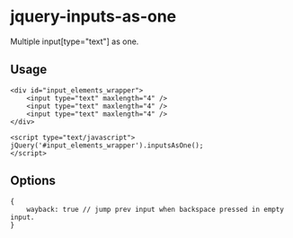 jquery-inputs-as-one
====================

Multiple input[type="text"] as one.

Usage
-----------------------------

    <div id="input_elements_wrapper">
        <input type="text" maxlength="4" />
        <input type="text" maxlength="4" />
        <input type="text" maxlength="4" />
    </div>

    <script type="text/javascript">
    jQuery('#input_elements_wrapper').inputsAsOne();
    </script>

Options
-----------------------------

    {
        wayback: true // jump prev input when backspace pressed in empty input.
    }
